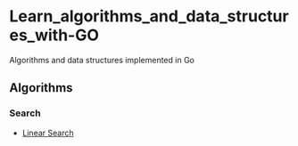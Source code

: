 # Learn_algorithms_and_data_structures_with-GO
Algorithms and data structures implemented in Go

## Algorithms
### Search
- [Linear Search](https://github.com/Mehdi-17/Learn_algorithms_and_data_structures_with-GO/tree/main/algorithms/search/linearSearch)
